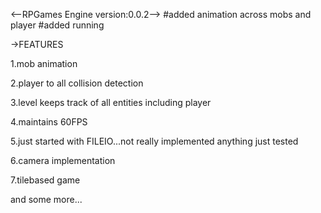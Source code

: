 <--RPGames Engine version:0.0.2-->
#added animation across mobs and player
#added running

->FEATURES


1.mob animation

2.player to all collision detection

3.level keeps track of all entities including player

4.maintains 60FPS

5.just started with FILEIO...not really implemented anything just tested

6.camera implementation

7.tilebased game

and some more...